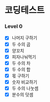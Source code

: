 # 코딩테스트

### Level 0

- [x] 나머지 구하기
- [x] 두 수의 곱
- [x] 양꼬치
- [x] 피자나눠먹기
- [x] 두 수의 차
- [x] 두 수의 합
- [x] 몫 구하기
- [x] 숫자 비교하기
- [x] 두 수의 나눗셈
- [x] 분수의 덧셈

